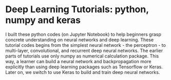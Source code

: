# Deep Learning Tutorials: python, numpy and keras
I built these python codes (on Jupyter Notebook) to help beginners grasp concrete understanding on neural networks and deep learning. These tutorial codes begins from the simplest neural network - the perceptron - to multi-layer, convolutional, and recurrent deep neural networks. The earlier parts of tutorials use only numpy as numerical calculation package. This way, a learner can build a neural network and backpropagation more explicitly than using deep learning packages such as Tensorflow or Keras. Later on, we switch to use Keras to build and train deep neural networks. 
